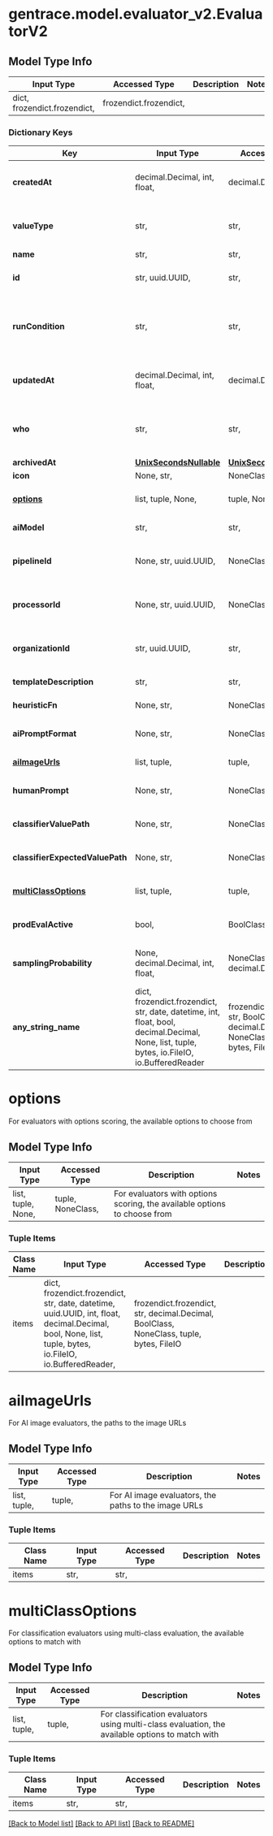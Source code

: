 # gentrace.model.evaluator_v2.EvaluatorV2

## Model Type Info
Input Type | Accessed Type | Description | Notes
------------ | ------------- | ------------- | -------------
dict, frozendict.frozendict,  | frozendict.frozendict,  |  | 

### Dictionary Keys
Key | Input Type | Accessed Type | Description | Notes
------------ | ------------- | ------------- | ------------- | -------------
**createdAt** | decimal.Decimal, int, float,  | decimal.Decimal,  | Timestamp in seconds since the UNIX epoch. Can be transformed into a Date object. | value must be a 32 bit float
**valueType** | str,  | str,  | The scoring method used by the evaluator (such as \&quot;ENUM\&quot;, \&quot;PERCENTAGE\&quot;) | 
**name** | str,  | str,  | The name of the evaluator | 
**id** | str, uuid.UUID,  | str,  | The ID of the evaluator | value must be a uuid
**runCondition** | str,  | str,  | The run condition of the evaluator (such as \&quot;TEST_PROD\&quot;, \&quot;TEST\&quot;, \&quot;PROD\&quot;, \&quot;COMPARISON_2\&quot;) | 
**updatedAt** | decimal.Decimal, int, float,  | decimal.Decimal,  | Timestamp in seconds since the UNIX epoch. Can be transformed into a Date object. | value must be a 32 bit float
**who** | str,  | str,  | The type of evaluator (such as \&quot;AI\&quot;, \&quot;HEURISTIC\&quot;, \&quot;HUMAN\&quot;, \&quot;CLASSIFIER\&quot;) | 
**archivedAt** | [**UnixSecondsNullable**](UnixSecondsNullable.md) | [**UnixSecondsNullable**](UnixSecondsNullable.md) |  | [optional] 
**icon** | None, str,  | NoneClass, str,  |  | [optional] 
**[options](#options)** | list, tuple, None,  | tuple, NoneClass,  | For evaluators with options scoring, the available options to choose from | [optional] 
**aiModel** | str,  | str,  | For AI evaluators, the AI model to use | [optional] 
**pipelineId** | None, str, uuid.UUID,  | NoneClass, str,  | The ID of the pipeline that the evaluator belongs to | [optional] value must be a uuid
**processorId** | None, str, uuid.UUID,  | NoneClass, str,  | The ID of the processor associated with the evaluator | [optional] value must be a uuid
**organizationId** | str, uuid.UUID,  | str,  | The ID of the organization that the evaluator belongs to | [optional] value must be a uuid
**templateDescription** | str,  | str,  | For evaluator templates, the description of the template | [optional] 
**heuristicFn** | None, str,  | NoneClass, str,  | For heuristic evaluators, the heuristic function to use | [optional] 
**aiPromptFormat** | None, str,  | NoneClass, str,  | For AI evaluators, the prompt template that should be sent to the AI model | [optional] 
**[aiImageUrls](#aiImageUrls)** | list, tuple,  | tuple,  | For AI image evaluators, the paths to the image URLs | [optional] 
**humanPrompt** | None, str,  | NoneClass, str,  | For human evaluators, the instructions for the human to follow | [optional] 
**classifierValuePath** | None, str,  | NoneClass, str,  | For classification evaluators, the path to the predicted classification | [optional] 
**classifierExpectedValuePath** | None, str,  | NoneClass, str,  | For classification evaluators, the path to the expected classification | [optional] 
**[multiClassOptions](#multiClassOptions)** | list, tuple,  | tuple,  | For classification evaluators using multi-class evaluation, the available options to match with | [optional] 
**prodEvalActive** | bool,  | BoolClass,  | Use \&quot;samplingProbability\&quot; instead | [optional] 
**samplingProbability** | None, decimal.Decimal, int, float,  | NoneClass, decimal.Decimal,  | When optionally running on production data, the associated sampling probability of this evaluator (from 0 to 100) | [optional] 
**any_string_name** | dict, frozendict.frozendict, str, date, datetime, int, float, bool, decimal.Decimal, None, list, tuple, bytes, io.FileIO, io.BufferedReader | frozendict.frozendict, str, BoolClass, decimal.Decimal, NoneClass, tuple, bytes, FileIO | any string name can be used but the value must be the correct type | [optional]

# options

For evaluators with options scoring, the available options to choose from

## Model Type Info
Input Type | Accessed Type | Description | Notes
------------ | ------------- | ------------- | -------------
list, tuple, None,  | tuple, NoneClass,  | For evaluators with options scoring, the available options to choose from | 

### Tuple Items
Class Name | Input Type | Accessed Type | Description | Notes
------------- | ------------- | ------------- | ------------- | -------------
items | dict, frozendict.frozendict, str, date, datetime, uuid.UUID, int, float, decimal.Decimal, bool, None, list, tuple, bytes, io.FileIO, io.BufferedReader,  | frozendict.frozendict, str, decimal.Decimal, BoolClass, NoneClass, tuple, bytes, FileIO |  | 

# aiImageUrls

For AI image evaluators, the paths to the image URLs

## Model Type Info
Input Type | Accessed Type | Description | Notes
------------ | ------------- | ------------- | -------------
list, tuple,  | tuple,  | For AI image evaluators, the paths to the image URLs | 

### Tuple Items
Class Name | Input Type | Accessed Type | Description | Notes
------------- | ------------- | ------------- | ------------- | -------------
items | str,  | str,  |  | 

# multiClassOptions

For classification evaluators using multi-class evaluation, the available options to match with

## Model Type Info
Input Type | Accessed Type | Description | Notes
------------ | ------------- | ------------- | -------------
list, tuple,  | tuple,  | For classification evaluators using multi-class evaluation, the available options to match with | 

### Tuple Items
Class Name | Input Type | Accessed Type | Description | Notes
------------- | ------------- | ------------- | ------------- | -------------
items | str,  | str,  |  | 

[[Back to Model list]](../../README.md#documentation-for-models) [[Back to API list]](../../README.md#documentation-for-api-endpoints) [[Back to README]](../../README.md)

